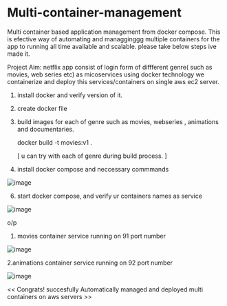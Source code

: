 # Multi-container-management
Multi container  based application management from docker compose. This is efective way of automating and managginggg multiple containers 
for the app to running all time available and scalable.  please take below steps ive made it.

Project Aim: netflix app consist of login form of diffferent genre( such as movies, web series  etc) as micoservices using docker technology we containerize and deploy this services/containers on single aws ec2 server.

1) install docker and verify version of it.
2) create docker file 
3) build images for each of genre such as movies, webseries , animations and documentaries.
   
   docker build -t movies:v1 .

    [ u can  try with each of genre during build process.  ]
   

5) install docker compose and neccessary commmands

![image](https://github.com/user-attachments/assets/e1437103-06e0-4636-ae99-fed5bfa46b47)


6) start docker compose, and verify ur containers names as service

   

![image](https://github.com/user-attachments/assets/356e4077-0e3a-4a05-9b07-60b43b7f4860)


   


  








  o/p 
  1. movies container service running on 91 port number 

  ![image](https://github.com/user-attachments/assets/30f5e91d-51c4-46fe-b991-9c327034c9d8)




2.animations container service running on 92 port number 

![image](https://github.com/user-attachments/assets/203d76d1-fb0a-46fe-9cc8-5b2483110f10)





<< Congrats! succesfully Automatically managed and deployed  multi containers on aws servers >>




     
